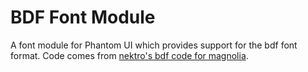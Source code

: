 # BDF Font Module

A font module for Phantom UI which provides support for the bdf font format.
Code comes from [nektro's bdf code for magnolia](https://git.sr.ht/~nektro/magnolia-desktop/tree/master/item/src/bdf.zig).
